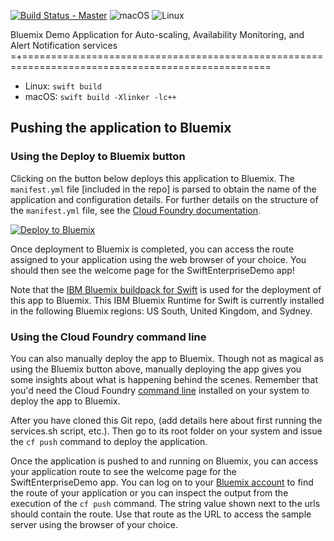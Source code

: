 [![Build Status - Master](https://travis-ci.com/IBM-Swift/swift-enterprise-demo.svg?token=mJT5PYB2xpM2BrzG4qWD&branch=master)](https://travis-ci.com/IBM-Swift/swift-enterprise-demo)
![macOS](https://img.shields.io/badge/os-macOS-green.svg?style=flat)
![Linux](https://img.shields.io/badge/os-linux-green.svg?style=flat)

Bluemix Demo Application for Auto-scaling, Availability Monitoring, and Alert Notification services
=+=================================================================================================

  * Linux: `swift build`
  * macOS: `swift build -Xlinker -lc++`

  ## Pushing the application to Bluemix
  ### Using the Deploy to Bluemix button
  Clicking on the button below deploys this application to Bluemix. The `manifest.yml` file [included in the repo] is parsed to obtain the name of the application and configuration details. For further details on the structure of the `manifest.yml` file, see the [Cloud Foundry documentation](https://docs.cloudfoundry.org/devguide/deploy-apps/manifest.html#minimal-manifest).

  [![Deploy to Bluemix](https://hub.jazz.net/deploy/button.png)](https://bluemix.net/deploy?repository=https://github.com/IBM-Swift/swift-enterprise-demo.git)

  Once deployment to Bluemix is completed, you can access the route assigned to your application using the web browser of your choice. You should then see the welcome page for the SwiftEnterpriseDemo app!

  Note that the [IBM Bluemix buildpack for Swift](https://github.com/IBM-Swift/swift-buildpack) is used for the deployment of this app to Bluemix. This IBM Bluemix Runtime for Swift is currently installed in the following Bluemix regions: US South, United Kingdom, and Sydney.

  ### Using the Cloud Foundry command line
  You can also manually deploy the app to Bluemix. Though not as magical as using the Bluemix button above, manually deploying the app gives you some insights about what is happening behind the scenes. Remember that you'd need the Cloud Foundry [command line](https://www.ng.bluemix.net/docs/starters/install_cli.html) installed on your system to deploy the app to Bluemix.

  After you have cloned this Git repo, (add details here about first running the services.sh script, etc.). Then go to its root folder on your system and issue the `cf push` command to deploy the application.

  Once the application is pushed to and running on Bluemix, you can access your application route to see the welcome page for the SwiftEnterpriseDemo app. You can log on to your [Bluemix account](https://console.ng.bluemix.net) to find the route of your application or you can inspect the output from the execution of the `cf push` command.  The string value shown next to the urls should contain the route.  Use that route as the URL to access the sample server using the browser of your choice.
